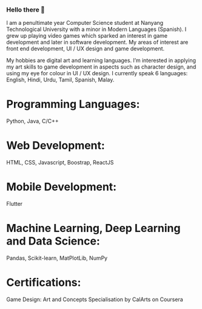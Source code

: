 ### Hello there 👋

I am a penultimate year Computer Science student at Nanyang Technological University with a minor in Modern Languages &#40;Spanish&#41;. I grew up playing video games which sparked an interest in game development and later in software development. My areas of interest are front end development, UI / UX design and game development.

My hobbies are digital art and learning languages. I’m interested in applying my art skills to game development in aspects such as character design, and using my eye for colour in UI / UX design. I currently speak 6 languages: English, Hindi, Urdu, Tamil, Spanish, Malay.

# Programming Languages:
  Python, Java, C/C++

# Web Development:
  HTML, CSS, Javascript, Boostrap, ReactJS</p>

# Mobile Development:
  Flutter

# Machine Learning, Deep Learning and Data Science:
  Pandas, Scikit-learn, MatPlotLib, NumPy

# Certifications:
  Game Design: Art and Concepts Specialisation by CalArts on Coursera

<!--
**fath3725/fath3725** is a ✨ _special_ ✨ repository because its `README.md` (this file) appears on your GitHub profile.

Here are some ideas to get you started:

- 🔭 I’m currently working on ...
- 🌱 I’m currently learning ...
- 👯 I’m looking to collaborate on ...
- 🤔 I’m looking for help with ...
- 💬 Ask me about ...
- 📫 How to reach me: ...
- 😄 Pronouns: ...
- ⚡ Fun fact: ...
-->
